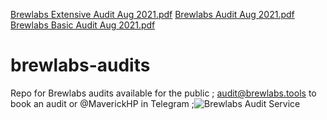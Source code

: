 [Brewlabs Extensive Audit Aug 2021.pdf](https://github.com/MaverickHP/brewlabs-audits/files/6991584/Brewlabs.Extensive.Audit.Aug.2021.pdf)
[Brewlabs Audit Aug 2021.pdf](https://github.com/MaverickHP/brewlabs-audits/files/6991585/Brewlabs.Audit.Aug.2021.pdf)
[Brewlabs Basic Audit Aug 2021.pdf](https://github.com/MaverickHP/brewlabs-audits/files/6991586/Brewlabs.Basic.Audit.Aug.2021.pdf)
# brewlabs-audits
Repo for Brewlabs audits available for the public ;
audit@brewlabs.tools to book an audit or @MaverickHP in Telegram ;![Brewlabs Audit Service](https://user-images.githubusercontent.com/87349828/127479246-c4be41a3-b87a-41d1-b6df-b90cb4c09123.png)

